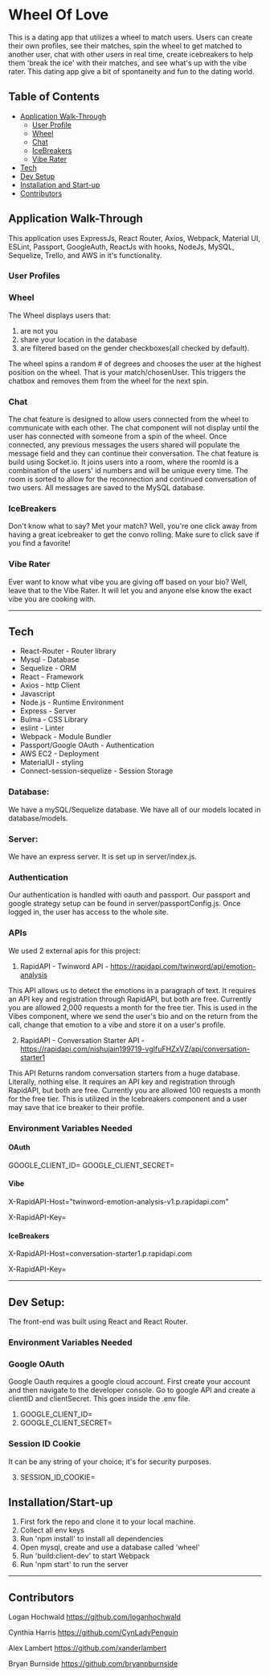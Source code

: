 # **Wheel Of Love**
This is a dating app that utilizes a wheel to match users. Users can create their own profiles, see their matches, spin the wheel to get matched to another user, chat with other users in real time, create icebreakers to help them 'break the ice' with their matches, and see what's up with the vibe rater. This dating app give a bit of spontaneity and fun to the dating world.


## Table of Contents

* [Application Walk-Through](#walk)
   * [User Profile](#user)
   * [Wheel](#wheel)
   * [Chat](#chat)
   * [IceBreakers](#ice)
   * [Vibe Rater](#vibe)
* [Tech](#tech)
* [Dev Setup](#setup)
* [Installation and Start-up](#start)
* [Contributors](#contrib)

 <a id=walk></a>
## Application Walk-Through

This application uses ExpressJs, React Router, Axios, Webpack, Material UI, ESLint, Passport, GoogleAuth, ReactJs with hooks, NodeJs, MySQL, Sequelize, Trello, and AWS in it's functionality.

<a id=user></a>
### User Profiles

<a id=wheel></a>
### Wheel

The Wheel displays users that:

 1. are not you
 2. share your location in the database
 3. are filtered based on the gender checkboxes(all checked by default).

 The wheel spins a random # of degrees and chooses the user at the highest position on the wheel. That is your match/chosenUser. This triggers the chatbox and removes them from the wheel for the next spin.

<a id=chat></a>
### Chat

The chat feature is designed to allow users connected from the wheel to communicate with each other. The chat component will not display until the user has connected with someone from a spin of the wheel. Once connected, any previous messages the users shared will populate the message field and they can continue their conversation. The chat feature is build using Socket.io. It joins users into a room, where the roomId is a combination of the users' id numbers and will be unique every time. The room is sorted to allow for the reconnection and continued conversation of two users. All messages are saved to the MySQL database.

<a id=ice></a>
### IceBreakers

Don't know what to say? Met your match? Well, you're one click away from having a great icebreaker to get the convo rolling. Make sure to click save if you find a favorite!

<a id=vibe></a>
### Vibe Rater

Ever want to know what vibe you are giving off based on your bio? Well, leave that to the Vibe Rater. It will let you and anyone else know the exact vibe you are cooking with.

-----------------------------------------------

 <a id=tech></a>
## Tech

* React-Router - Router library
* Mysql - Database
* Sequelize - ORM
* React - Framework
* Axios - http Client
* Javascript
* Node.js - Runtime Environment
* Express - Server
* Bulma - CSS Library
* eslint - Linter
* Webpack - Module Bundler
* Passport/Google OAuth - Authentication
* AWS EC2 - Deployment
* MaterialUI - styling
* Connect-session-sequelize - Session Storage

### Database:

We have a mySQL/Sequelize database. We have all of our models located in database/models.

### Server:

We have an express server. It is set up in server/index.js.

### Authentication

Our authentication is handled with oauth and passport. Our passport and google strategy setup can be found in server/passportConfig.js. Once logged in, the user has access to the whole site.

### APIs

We used 2 external apis for this project:

1. RapidAPI - Twinword API - https://rapidapi.com/twinword/api/emotion-analysis

This API allows us to detect the emotions in a paragraph of text. It requires an API key and registration through RapidAPI, but both are free. Currently you are allowed 2,000 requests a month for the free tier. This is used in the Vibes component, where we send the user's bio and on the return from the call, change that emotion to a vibe and store it on a user's profile.

2. RapidAPI - Conversation Starter API - https://rapidapi.com/nishujain199719-vgIfuFHZxVZ/api/conversation-starter1

This API Returns random conversation starters from a huge database. Literally, nothing else. It requires an API key and registration through RapidAPI, but both are free. Currently you are allowed 100 requests a month for the free tier. This is utilized in the Icebreakers component and a user may save that ice breaker to their profile.

### Environment Variables Needed

#### OAuth

GOOGLE_CLIENT_ID=
GOOGLE_CLIENT_SECRET=

#### Vibe

X-RapidAPI-Host="twinword-emotion-analysis-v1.p.rapidapi.com"

X-RapidAPI-Key=

#### IceBreakers

X-RapidAPI-Host=conversation-starter1.p.rapidapi.com

X-RapidAPI-Key=

----------------------------------------------------------------

 <a id=setup></a>
## Dev Setup:

The front-end was built using React and React Router.

### Environment Variables Needed

### Google OAuth

Google Oauth requires a google cloud account. First create your account and then navigate to the developer console. Go to google API and create a clientID and clientSecret. This goes inside the .env file.

1. GOOGLE_CLIENT_ID=
2. GOOGLE_CLIENT_SECRET=


### Session ID Cookie

It can be any string of your choice; it's for security purposes.

3. SESSION_ID_COOKIE=

 <a id=start></a>
## Installation/Start-up

1. First fork the repo and clone it to your local machine.
2. Collect all env keys
3. Run 'npm install' to install all dependencies
4. Open mysql, create and use a database called 'wheel'
5. Run 'build:client-dev' to start Webpack
6. Run 'npm start' to run the server



----------------------------------------------------------
 <a id=contrib></a>
## **Contributors**

Logan Hochwald https://github.com/loganhochwald

Cynthia Harris https://github.com/CynLadyPenguin

Alex Lambert https://github.com/xanderlambert

Bryan Burnside https://github.com/bryanpburnside

